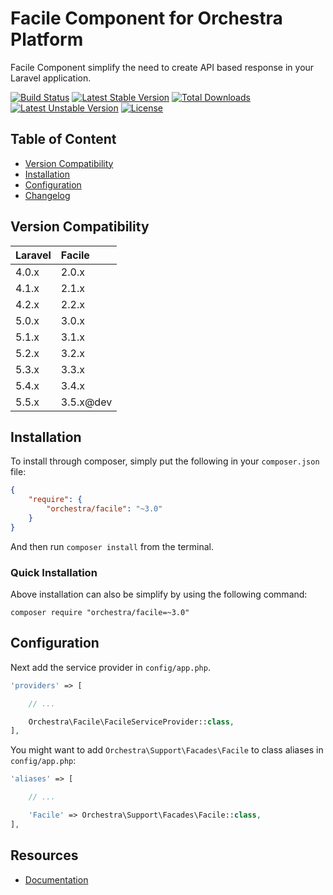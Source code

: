 Facile Component for Orchestra Platform
==============

Facile Component simplify the need to create API based response in your Laravel application.

[![Build Status](https://travis-ci.org/orchestral/extension.svg?branch=master)](https://travis-ci.org/orchestral/extension)
[![Latest Stable Version](https://poser.pugx.org/orchestra/facile/version)](https://packagist.org/packages/orchestra/facile)
[![Total Downloads](https://poser.pugx.org/orchestra/facile/downloads)](https://packagist.org/packages/orchestra/facile)
[![Latest Unstable Version](https://poser.pugx.org/orchestra/facile/v/unstable)](//packagist.org/packages/orchestra/facile)
[![License](https://poser.pugx.org/orchestra/facile/license)](https://packagist.org/packages/orchestra/facile)

## Table of Content

* [Version Compatibility](#version-compatibility)
* [Installation](#installation)
* [Configuration](#configuration)
* [Changelog](https://github.com/orchestral/facile)

## Version Compatibility

Laravel    | Facile
:----------|:----------
 4.0.x     | 2.0.x
 4.1.x     | 2.1.x
 4.2.x     | 2.2.x
 5.0.x     | 3.0.x
 5.1.x     | 3.1.x
 5.2.x     | 3.2.x
 5.3.x     | 3.3.x
 5.4.x     | 3.4.x
 5.5.x     | 3.5.x@dev

## Installation

To install through composer, simply put the following in your `composer.json` file:

```json
{
	"require": {
		"orchestra/facile": "~3.0"
	}
}
```

And then run `composer install` from the terminal.

### Quick Installation

Above installation can also be simplify by using the following command:

    composer require "orchestra/facile=~3.0"

## Configuration

Next add the service provider in `config/app.php`.

```php
'providers' => [

	// ...

	Orchestra\Facile\FacileServiceProvider::class,
],
```

You might want to add `Orchestra\Support\Facades\Facile` to class aliases in `config/app.php`:

```php
'aliases' => [

	// ...

	'Facile' => Orchestra\Support\Facades\Facile::class,
],
```

## Resources

* [Documentation](http://orchestraplatform.com/docs/latest/components/facile)

